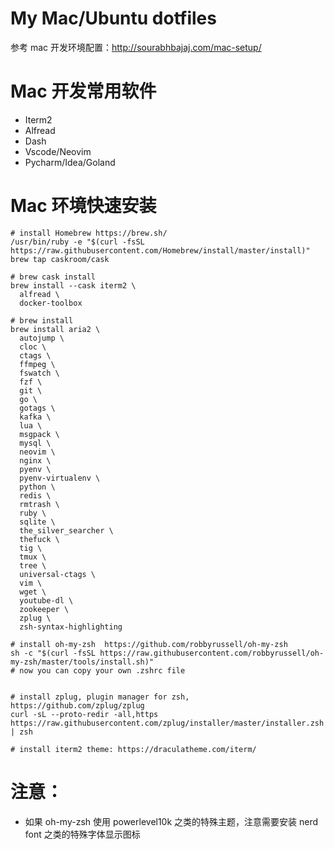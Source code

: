 # My Mac/Ubuntu dotfiles

参考 mac 开发环境配置：http://sourabhbajaj.com/mac-setup/

# Mac 开发常用软件

- Iterm2
- Alfread
- Dash
- Vscode/Neovim
- Pycharm/Idea/Goland

# Mac 环境快速安装

```
# install Homebrew https://brew.sh/
/usr/bin/ruby -e "$(curl -fsSL https://raw.githubusercontent.com/Homebrew/install/master/install)"
brew tap caskroom/cask

# brew cask install
brew install --cask iterm2 \
  alfread \
  docker-toolbox

# brew install
brew install aria2 \
  autojump \
  cloc \
  ctags \
  ffmpeg \
  fswatch \
  fzf \
  git \
  go \
  gotags \
  kafka \
  lua \
  msgpack \
  mysql \
  neovim \
  nginx \
  pyenv \
  pyenv-virtualenv \
  python \
  redis \
  rmtrash \
  ruby \
  sqlite \
  the_silver_searcher \
  thefuck \
  tig \
  tmux \
  tree \
  universal-ctags \
  vim \
  wget \
  youtube-dl \
  zookeeper \
  zplug \
  zsh-syntax-highlighting

# install oh-my-zsh  https://github.com/robbyrussell/oh-my-zsh
sh -c "$(curl -fsSL https://raw.githubusercontent.com/robbyrussell/oh-my-zsh/master/tools/install.sh)"
# now you can copy your own .zshrc file


# install zplug, plugin manager for zsh, https://github.com/zplug/zplug
curl -sL --proto-redir -all,https https://raw.githubusercontent.com/zplug/installer/master/installer.zsh | zsh

# install iterm2 theme: https://draculatheme.com/iterm/
```

# 注意：

- 如果 oh-my-zsh 使用 powerlevel10k 之类的特殊主题，注意需要安装 nerd font 之类的特殊字体显示图标
